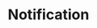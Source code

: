 ---
layout: component.njk
tags: 
    - legacy_components_fr
key: notification-legacy_fr
title: Notification
parent: legacy_components_fr
image: legacy/overview/notification.webp
keywords: 
order: 170
availablelanguages: 
    - de
    - en
---